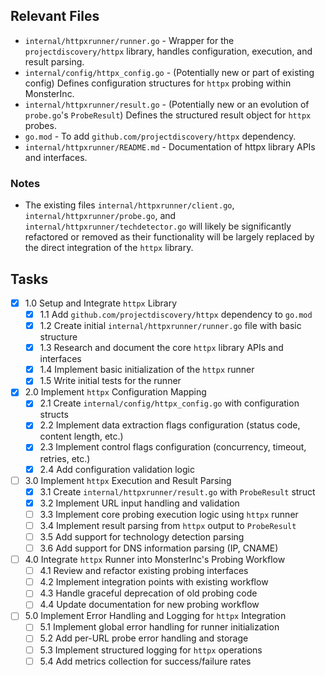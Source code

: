 ## Relevant Files

- `internal/httpxrunner/runner.go` - Wrapper for the `projectdiscovery/httpx` library, handles configuration, execution, and result parsing.
- `internal/config/httpx_config.go` - (Potentially new or part of existing config) Defines configuration structures for `httpx` probing within MonsterInc.
- `internal/httpxrunner/result.go` - (Potentially new or an evolution of `probe.go`'s `ProbeResult`) Defines the structured result object for `httpx` probes.
- `go.mod` - To add `github.com/projectdiscovery/httpx` dependency.
- `internal/httpxrunner/README.md` - Documentation of httpx library APIs and interfaces.

### Notes

- The existing files `internal/httpxrunner/client.go`, `internal/httpxrunner/probe.go`, and `internal/httpxrunner/techdetector.go` will likely be significantly refactored or removed as their functionality will be largely replaced by the direct integration of the `httpx` library.

## Tasks

- [x] 1.0 Setup and Integrate `httpx` Library
  - [x] 1.1 Add `github.com/projectdiscovery/httpx` dependency to `go.mod`
  - [x] 1.2 Create initial `internal/httpxrunner/runner.go` file with basic structure
  - [x] 1.3 Research and document the core `httpx` library APIs and interfaces
  - [x] 1.4 Implement basic initialization of the `httpx` runner
  - [x] 1.5 Write initial tests for the runner

- [x] 2.0 Implement `httpx` Configuration Mapping
  - [x] 2.1 Create `internal/config/httpx_config.go` with configuration structs
  - [x] 2.2 Implement data extraction flags configuration (status code, content length, etc.)
  - [x] 2.3 Implement control flags configuration (concurrency, timeout, retries, etc.)
  - [x] 2.4 Add configuration validation logic

- [ ] 3.0 Implement `httpx` Execution and Result Parsing
  - [x] 3.1 Create `internal/httpxrunner/result.go` with `ProbeResult` struct
  - [x] 3.2 Implement URL input handling and validation
  - [ ] 3.3 Implement core probing execution logic using `httpx` runner
  - [ ] 3.4 Implement result parsing from `httpx` output to `ProbeResult`
  - [ ] 3.5 Add support for technology detection parsing
  - [ ] 3.6 Add support for DNS information parsing (IP, CNAME)

- [ ] 4.0 Integrate `httpx` Runner into MonsterInc's Probing Workflow
  - [ ] 4.1 Review and refactor existing probing interfaces
  - [ ] 4.2 Implement integration points with existing workflow
  - [ ] 4.3 Handle graceful deprecation of old probing code
  - [ ] 4.4 Update documentation for new probing workflow

- [ ] 5.0 Implement Error Handling and Logging for `httpx` Integration
  - [ ] 5.1 Implement global error handling for runner initialization
  - [ ] 5.2 Add per-URL probe error handling and storage
  - [ ] 5.3 Implement structured logging for `httpx` operations
  - [ ] 5.4 Add metrics collection for success/failure rates 